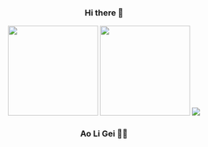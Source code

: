 

<div align="center">

### Hi there 👋


 <img height="180em" src="https://github-readme-stats.vercel.app/api?username=hdygxsj&count_private=true&show_icons=true&theme=tokyonight"/>
 
 <img height="180em" src="https://github-readme-stats.vercel.app/api/top-langs/?username=hdygxsj&count_private=true&layout=compact&langs_count=4&theme=tokyonight"/>
 <img src="https://activity-graph.herokuapp.com/graph?username=hdygxsj&theme=xcode" />

 ### Ao Li Gei 💪🏻
 </div>
